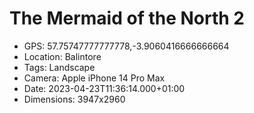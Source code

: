 # The Mermaid of the North 2

- GPS: 57.75747777777778,-3.9060416666666664
- Location: Balintore
- Tags: Landscape
- Camera: Apple iPhone 14 Pro Max
- Date: 2023-04-23T11:36:14.000+01:00
- Dimensions: 3947x2960
